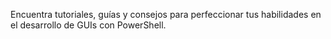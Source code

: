 Encuentra tutoriales, guías y consejos para perfeccionar tus habilidades en el desarrollo de GUIs con PowerShell.
